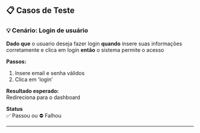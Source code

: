 ## 📋 Casos de Teste


### 💡 Cenário: Login de usuário 
**Dado que** o usuario deseja fazer login **quando** insere suas informações corretamente e clica em login  **então** o sistema permite o acesso

**Passos:**
1. Insere email e senha válidos
2. Clica em 'login'

**Resultado esperado:** <br>
Redireciona para o dashboard

**Status** <br>
✅ Passou ou ⛔ Falhou 

---
